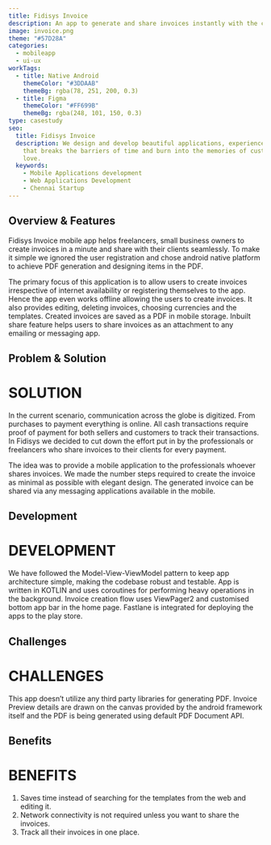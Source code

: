 ```yaml
---
title: Fidisys Invoice
description: An app to generate and share invoices instantly with the clients.
image: invoice.png
theme: "#57D28A"
categories:
  - mobileapp
  - ui-ux
workTags:
  - title: Native Android
    themeColor: "#3DDAAB"
    themeBg: rgba(78, 251, 200, 0.3)
  - title: Figma
    themeColor: "#FF699B"
    themeBg: rgba(248, 101, 150, 0.3)
type: casestudy
seo:
  title: Fidisys Invoice
  description: We design and develop beautiful applications, experience and brands
    that breaks the barriers of time and burn into the memories of customers
    love.
  keywords:
    - Mobile Applications development
    - Web Applications Development
    - Chennai Startup
---
```

## Overview & Features

Fidisys Invoice mobile app helps freelancers, small business owners to create invoices in a minute and share with their clients seamlessly. To make it simple we ignored the user registration and chose android native platform to achieve PDF generation and designing items in the PDF.

The primary focus of this application is to allow users to create invoices irrespective of internet availability or registering themselves to the app. Hence the app even works offline allowing the users to create invoices. It also provides editing, deleting invoices, choosing currencies and the templates. Created invoices are saved as a PDF in mobile storage. Inbuilt share feature helps users to share invoices as an attachment to any emailing or messaging app.

## Problem & Solution

# SOLUTION

In the current scenario, communication across the globe is digitized. From purchases to payment everything is online. All cash transactions require proof of payment for both sellers and customers to track their transactions. In Fidisys we decided to cut down the effort put in by the professionals or freelancers who share invoices to their clients for every payment.

The idea was to provide a mobile application to the professionals whoever shares invoices. We made the number steps required to create the invoice as minimal as possible with elegant design. The generated invoice can be shared via any messaging applications available in the mobile.

## Development

# DEVELOPMENT

We have followed the Model-View-ViewModel pattern to keep app architecture simple, making the codebase robust and testable. App is written in KOTLIN and uses coroutines for performing heavy operations in the background. Invoice creation flow uses ViewPager2 and customised bottom app bar in the home page. Fastlane is integrated for deploying the apps to the play store.

## Challenges

# CHALLENGES

This app doesn’t utilize any third party libraries for generating PDF. Invoice Preview details are drawn on the canvas provided by the android framework itself and the PDF is being generated using default PDF Document API.

## Benefits

# BENEFITS

1. Saves time instead of searching for the templates from the web and editing it.
2. Network connectivity is not required unless you want to share the invoices.
3. Track all their invoices in one place.
